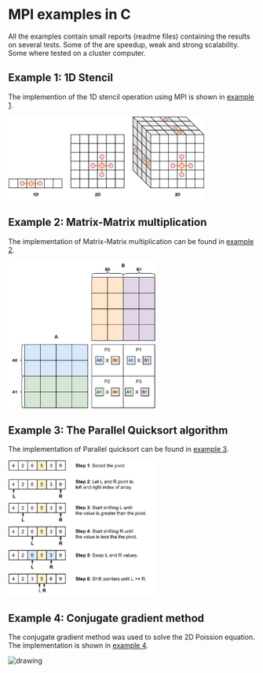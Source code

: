 # **MPI examples in C**

All the examples contain small reports (readme files) containing the results on several tests. Some of the are speedup, weak and strong scalability. Some where tested on a cluster computer.

## **Example 1: 1D Stencil**
The implemention of the 1D stencil operation using MPI is shown in [example 1](https://github.com/dikioth/MPI-examples/tree/main/example1_stencil). 

<img src="example1_stencil/figs/stencil_123D.png" alt="drawing" width="400"/>

## **Example 2: Matrix-Matrix multiplication**
The implementation of Matrix-Matrix multiplication can be found in [example 2](https://github.com/dikioth/MPI-examples/tree/main/example2_matrix_multiplication). 

<img src="example2_matrix_multiplication/figs/example_mult.png" alt="drawing" width="300"/>

## **Example 3: The Parallel Quicksort algorithm**
The implementation of Parallel quicksort can be found in [example 3](https://github.com/dikioth/MPI-examples/tree/main/example3_parallell_quicksort). 

<img src="example3_parallell_quicksort/figs/qsort_example.png" alt="drawing" width="300"/>

## **Example 4: Conjugate gradient method**
The conjugate gradient method was used to solve the 2D Poission equation. The implementation is shown in [example 4](https://github.com/MPI-examples/tree/main/example4_conjugate_gradient).

<img src="example_4_conjugate_gradient/figs/ex_u.png" alt="drawing" width="300"/>
